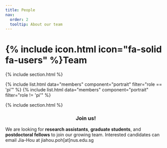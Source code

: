 ```yaml
---
title: People
nav:
  order: 2
  tooltip: About our team
---
```


# {% include icon.html icon="fa-solid fa-users" %}Team

{% include section.html %}

{% include list.html data="members" component="portrait" filter="role == 'pi'" %}
{% include list.html data="members" component="portrait" filter="role != 'pi'" %}

{% include section.html %}

<h3 style="text-align:center;">Join us!</h3>

We are looking for **research assistants**, **graduate students**, and **postdoctoral fellows** to join our growing team. Interested candidates can email Jia-Hou at jiahou.poh[at]nus.edu.sg
